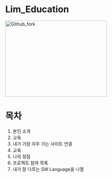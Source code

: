 # Lim_Education

<img src=http://www.adinews.co.kr/news/photo/202101/53495_95597_2917.jpg width="320px" height="240px"
title="1080" alt="Github_fork"></img><br/>

# 목차

1. 본인 소개
2. 교육
3. 내가 가장 자주 가는 사이트 연결
4. 교육
5. 나의 장점
6. 프로젝트 참여 목록
7. 내가 잘 다루는 SW Language을 나열
